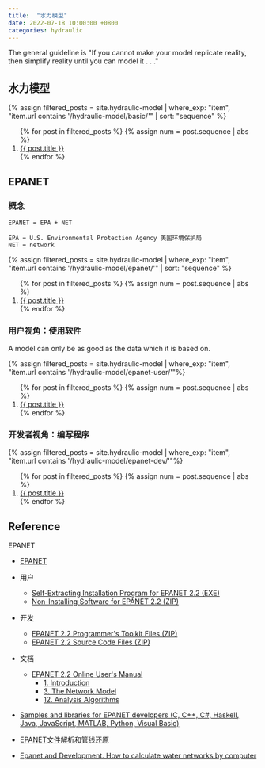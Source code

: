 ```yaml
---
title:  "水力模型"
date: 2022-07-18 10:00:00 +0800
categories: hydraulic
---
```


The general guideline is "If you cannot make your model replicate reality, then simplify reality until you can model it . . ."

## 水力模型

{% assign filtered_posts = site.hydraulic-model | where_exp: "item", "item.url contains '/hydraulic-model/basic/'" | sort: "sequence" %}
<ol>
    {% for post in filtered_posts %}
    {% assign num = post.sequence | abs %}
    <li>
        <a href="{{ post.url }}">{{ post.title }}</a>
    </li>
    {% endfor %}
</ol>

## EPANET

### 概念

```text
EPANET = EPA + NET

EPA = U.S. Environmental Protection Agency 美国环境保护局
NET = network
```

{% assign filtered_posts = site.hydraulic-model | where_exp: "item", "item.url contains '/hydraulic-model/epanet/'" | sort: "sequence" %}
<ol>
    {% for post in filtered_posts %}
    {% assign num = post.sequence | abs %}
    <li>
        <a href="{{ post.url }}">{{ post.title }}</a>
    </li>
    {% endfor %}
</ol>

### 用户视角：使用软件

A model can only be as good as the data which it is based on.

{% assign filtered_posts = site.hydraulic-model | where_exp: "item", "item.url contains '/hydraulic-model/epanet-user/'"%}
<ol>
    {% for post in filtered_posts %}
    {% assign num = post.sequence | abs %}
    <li>
        <a href="{{ post.url }}">{{ post.title }}</a>
    </li>
    {% endfor %}
</ol>

### 开发者视角：编写程序

{% assign filtered_posts = site.hydraulic-model | where_exp: "item", "item.url contains '/hydraulic-model/epanet-dev/'"%}
<ol>
    {% for post in filtered_posts %}
    {% assign num = post.sequence | abs %}
    <li>
        <a href="{{ post.url }}">{{ post.title }}</a>
    </li>
    {% endfor %}
</ol>

## Reference

EPANET

- [EPANET](https://www.epa.gov/water-research/epanet)
- 用户
  - [Self-Extracting Installation Program for EPANET 2.2 (EXE)](https://github.com/USEPA/EPANET2.2/releases/download/2.2.0/epanet2.2_setup.exe)
  - [Non-Installing Software for EPANET 2.2 (ZIP)](https://github.com/USEPA/EPANET2.2/releases/download/2.2.0/epanet2.2.zip)
- 开发
  - [EPANET 2.2 Programmer's Toolkit Files (ZIP)](https://github.com/USEPA/EPANET2.2/releases/download/2.2.0/epanet2.2_toolkit.zip)
  - [EPANET 2.2 Source Code Files (ZIP)](https://github.com/USEPA/EPANET2.2/archive/2.2.0.zip)
- 文档
  - [EPANET 2.2 Online User's Manual](https://epanet22.readthedocs.io/en/latest/)
    - [1. Introduction](https://epanet22.readthedocs.io/en/latest/1_introduction.html)
    - [3. The Network Model](https://epanet22.readthedocs.io/en/latest/3_network_model.html)
    - [12. Analysis Algorithms](https://epanet22.readthedocs.io/en/latest/12_analysis_algorithms.html)
- [Samples and libraries for EPANET developers (C, C++, C#, Haskell, Java, JavaScript, MATLAB, Python, Visual Basic)](http://epanet.de/developer/index.html.en)
- [EPANET文件解析和管线还原](https://bibichuan.github.io/posts/9d35c66.html)

- [Epanet and Development. How to calculate water networks by computer](https://issuu.com/arnalich/docs/epanet_and_development)

